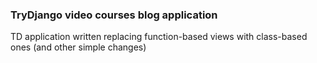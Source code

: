 ### TryDjango video courses blog application 

TD application written replacing function-based views with class-based ones (and other simple changes)
